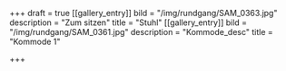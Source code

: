 +++
draft = true
[[gallery_entry]]
bild = "/img/rundgang/SAM_0363.jpg"
description = "Zum sitzen"
title = "Stuhl"
[[gallery_entry]]
bild = "/img/rundgang/SAM_0361.jpg"
description = "Kommode_desc"
title = "Kommode 1"

+++
